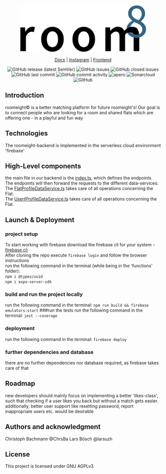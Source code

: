 <p align="center">
  <a href="https://github.com/sopra-fs22-group-21" target="_blank">
    <img alt="roomeight-logo" height="150" src="https://raw.githubusercontent.com/sopra-fs22-group-21/roomeight/b3de2881db6579ee9322e9e8bc70634c94ad7414/room8.svg"/>
  </a>
</p>
<p align="center">
    <a href="https://github.com/sopra-fs22-group-21/roomeight">Docs</a> <a>| </a><a href="https://www.instagram.com/roomeight.ch/">Instagram</a><a> | </a><a href="https://github.com/sopra-fs22-group-21/roomeight-frontend">Frontend</a>
</p>
<p align="center">
    <img alt="GitHub release (latest SemVer)" src="https://img.shields.io/github/v/release/sopra-fs22-group-21/roomeight-backend">
    <img alt="GitHub issues" src="https://img.shields.io/github/issues-raw/sopra-fs22-group-21/roomeight-backend">
    <img alt="GitHub closed issues" src="https://img.shields.io/github/issues-closed-raw/sopra-fs22-group-21/roomeight-backend?color=">
    <img alt="GitHub last commit" src="https://img.shields.io/github/last-commit/sopra-fs22-group-21/roomeight-backend">
    <img alt="GitHub commit activity" src="https://img.shields.io/github/commit-activity/m/sopra-fs22-group-21/roomeight-backend">
    <img alt="apero" src="https://img.shields.io/badge/%F0%9F%98%89-ap%C3%A9ro-brightgreen">
    <img alt="Sonarcloud" src="https://github.com/sopra-fs22-group-21/roomeight-backend/actions/workflows/sonarcloud_analysis.yml/badge.svg?branch=main">
    <img alt="GitHub" src="https://img.shields.io/github/license/sopra-fs22-group-21/roomeight-backend">


</p>

## Introduction
roomeight© is a better matching platform for future roomeight's!
Our goal is to connect people who are looking for a room and shared flats which are offering one - 
in a playful and fun way

## Technologies
The roomeight-backend is implemented in the serverless cloud environment 'firebase'

## High-Level components
the main file in our backend is the [index.ts](functions/src/index.ts), which defines the endpoints.  
The endpoints will then forward the requests to the different data-services:  
The [FlatProfileDataService.ts](/functions/src/main/data-services/FlatProfileDataService.ts) takes care of all operations concerning the Flat.  
The [UsertProfileDataService.ts](/functions/src/main/data-services/UserProfileDataService.ts) takes care of all operations concerning the Flat.  

## Launch & Deployment
### project setup
To start working with firebase download the firebase cli for your system - [firebase cli](https://firebase.google.com/docs/cli/)  
After cloning the repo execute `firebase login` and follow the browser instructions  
run the following command in the terminal (while being in the 'functions' folder):  
`npm i @types/uuid`   
`npm i expo-server-sdk`
### build and run the project locally
run the following command in the terminal: `npm run build && firebase emulators:start`
###run the tests
run the following command in the terminal: `jest --coverage`
### deployment
run the following command in the terminal: `firebase deploy`
### further dependencies and database
there are no further dependencies nor database required, as firebase takes care of that

## Roadmap
new developers should mainly focus on implementing a better 'likes-class', such that checking if a user likes you back but without a match gets easier.  
additionally, better user support like resetting password, report inappropriate users etc. would be desirable

## Authors and acknowledgment
Christoph Bachmann @ChrsBa
Lars Bösch @larsuzh

## License
This project is licensed under GNU AGPLv3
